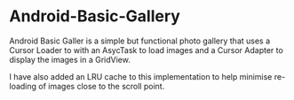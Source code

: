 # Android-Basic-Gallery

Android Basic Galler is a simple but functional photo gallery that uses a Cursor Loader to with an AsycTask to load images and a Cursor Adapter to display the images in a GridView.

I have also added an LRU cache to this implementation to help minimise re-loading of images close to the scroll point.
